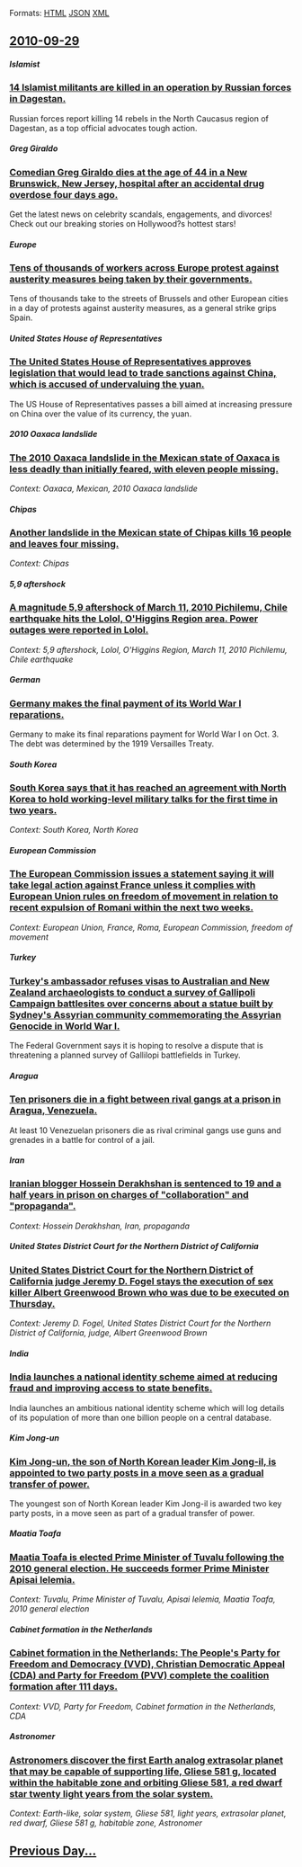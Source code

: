 
Formats: [HTML](2010/09/29/index.html)  [JSON](2010/09/29/index.json)  [XML](2010/09/29/index.xml)  

## [2010-09-29](/news/2010/09/29/index.md)

##### Islamist
### [14 Islamist militants are killed in an operation by Russian forces in Dagestan. ](/news/2010/09/29/14-islamist-militants-are-killed-in-an-operation-by-russian-forces-in-dagestan.md)
Russian forces report killing 14 rebels in the North Caucasus region of Dagestan, as a top official advocates tough action.

##### Greg Giraldo
### [Comedian Greg Giraldo dies at the age of 44 in a New Brunswick, New Jersey, hospital after an accidental drug overdose four days ago. ](/news/2010/09/29/comedian-greg-giraldo-dies-at-the-age-of-44-in-a-new-brunswick-new-jersey-hospital-after-an-accidental-drug-overdose-four-days-ago.md)
Get the latest news on celebrity scandals, engagements, and divorces! Check out our breaking stories on Hollywood?s hottest stars!

##### Europe
### [Tens of thousands of workers across Europe protest against austerity measures being taken by their governments. ](/news/2010/09/29/tens-of-thousands-of-workers-across-europe-protest-against-austerity-measures-being-taken-by-their-governments.md)
Tens of thousands take to the streets of Brussels and other European cities in a day of protests against austerity measures, as a general strike grips Spain.

##### United States House of Representatives
### [The United States House of Representatives approves legislation that would lead to trade sanctions against China, which is accused of undervaluing the yuan. ](/news/2010/09/29/the-united-states-house-of-representatives-approves-legislation-that-would-lead-to-trade-sanctions-against-china-which-is-accused-of-underv.md)
The US House of Representatives passes a bill aimed at increasing pressure on China over the value of its currency, the yuan.

##### 2010 Oaxaca landslide
### [The 2010 Oaxaca landslide in the Mexican state of Oaxaca is less deadly than initially feared, with eleven people missing. ](/news/2010/09/29/the-2010-oaxaca-landslide-in-the-mexican-state-of-oaxaca-is-less-deadly-than-initially-feared-with-eleven-people-missing.md)
_Context: Oaxaca, Mexican, 2010 Oaxaca landslide_

##### Chipas
### [Another landslide in the Mexican state of Chipas kills 16 people and leaves four missing. ](/news/2010/09/29/another-landslide-in-the-mexican-state-of-chipas-kills-16-people-and-leaves-four-missing.md)
_Context: Chipas_

##### 5,9 aftershock
### [A magnitude 5,9 aftershock of March 11, 2010 Pichilemu, Chile earthquake hits the Lolol, O'Higgins Region area. Power outages were reported in Lolol. ](/news/2010/09/29/a-magnitude-5-9-aftershock-of-march-11-2010-pichilemu-chile-earthquake-hits-the-lolol-o-higgins-region-area-power-outages-were-reported.md)
_Context: 5,9 aftershock, Lolol, O'Higgins Region, March 11, 2010 Pichilemu, Chile earthquake_

##### German
### [Germany makes the final payment of its World War I reparations. ](/news/2010/09/29/germany-makes-the-final-payment-of-its-world-war-i-reparations.md)
Germany to make its final reparations payment for World War I on Oct. 3. The debt was determined by the 1919 Versailles Treaty.

##### South Korea
### [South Korea says that it has reached an agreement with North Korea to hold working-level military talks for the first time in two years. ](/news/2010/09/29/south-korea-says-that-it-has-reached-an-agreement-with-north-korea-to-hold-working-level-military-talks-for-the-first-time-in-two-years.md)
_Context: South Korea, North Korea_

##### European Commission
### [The European Commission issues a statement saying it will take legal action against France unless it complies with European Union rules on freedom of movement in relation to recent expulsion of Romani within the next two weeks. ](/news/2010/09/29/the-european-commission-issues-a-statement-saying-it-will-take-legal-action-against-france-unless-it-complies-with-european-union-rules-on-f.md)
_Context: European Union, France, Roma, European Commission, freedom of movement_

##### Turkey
### [Turkey's ambassador refuses visas to Australian and New Zealand archaeologists to conduct a survey of Gallipoli Campaign battlesites over concerns about a statue built by Sydney's Assyrian community commemorating the Assyrian Genocide in World War I. ](/news/2010/09/29/turkey-s-ambassador-refuses-visas-to-australian-and-new-zealand-archaeologists-to-conduct-a-survey-of-gallipoli-campaign-battlesites-over-co.md)
The Federal Government says it is hoping to resolve a dispute that is threatening a planned survey of Gallilopi battlefields in Turkey.

##### Aragua
### [Ten prisoners die in a fight between rival gangs at a prison in Aragua, Venezuela. ](/news/2010/09/29/ten-prisoners-die-in-a-fight-between-rival-gangs-at-a-prison-in-aragua-venezuela.md)
At least 10 Venezuelan prisoners die as rival criminal gangs use guns and grenades in a battle for control of a jail.

##### Iran
### [Iranian blogger Hossein Derakhshan is sentenced to 19 and a half years in prison on charges of "collaboration" and "propaganda". ](/news/2010/09/29/iranian-blogger-hossein-derakhshan-is-sentenced-to-19-and-a-half-years-in-prison-on-charges-of-collaboration-and-propaganda.md)
_Context: Hossein Derakhshan, Iran, propaganda_

##### United States District Court for the Northern District of California
### [United States District Court for the Northern District of California judge Jeremy D. Fogel stays the execution of sex killer Albert Greenwood Brown who was due to be executed on Thursday. ](/news/2010/09/29/united-states-district-court-for-the-northern-district-of-california-judge-jeremy-d-fogel-stays-the-execution-of-sex-killer-albert-greenwoo.md)
_Context: Jeremy D. Fogel, United States District Court for the Northern District of California, judge, Albert Greenwood Brown_

##### India
### [India launches a national identity scheme aimed at reducing fraud and improving access to state benefits. ](/news/2010/09/29/india-launches-a-national-identity-scheme-aimed-at-reducing-fraud-and-improving-access-to-state-benefits.md)
India launches an ambitious national identity scheme which will log details of its population of more than one billion people on a central database.

##### Kim Jong-un
### [Kim Jong-un, the son of North Korean leader Kim Jong-il, is appointed to two party posts in a move seen as a gradual transfer of power. ](/news/2010/09/29/kim-jong-un-the-son-of-north-korean-leader-kim-jong-il-is-appointed-to-two-party-posts-in-a-move-seen-as-a-gradual-transfer-of-power.md)
The youngest son of North Korean leader Kim Jong-il is awarded two key party posts, in a move seen as part of a gradual transfer of power.

##### Maatia Toafa
### [Maatia Toafa is elected Prime Minister of Tuvalu following the 2010 general election. He succeeds former Prime Minister Apisai Ielemia. ](/news/2010/09/29/maatia-toafa-is-elected-prime-minister-of-tuvalu-following-the-2010-general-election-he-succeeds-former-prime-minister-apisai-ielemia.md)
_Context: Tuvalu, Prime Minister of Tuvalu, Apisai Ielemia, Maatia Toafa, 2010 general election_

##### Cabinet formation in the Netherlands
### [Cabinet formation in the Netherlands: The People's Party for Freedom and Democracy (VVD), Christian Democratic Appeal (CDA) and Party for Freedom (PVV) complete the coalition formation after 111 days. ](/news/2010/09/29/cabinet-formation-in-the-netherlands-the-people-s-party-for-freedom-and-democracy-vvd-christian-democratic-appeal-cda-and-party-for-fr.md)
_Context: VVD, Party for Freedom, Cabinet formation in the Netherlands, CDA_

##### Astronomer
### [Astronomers discover the first Earth analog extrasolar planet that may be capable of supporting life, Gliese 581 g, located within the habitable zone and orbiting Gliese 581, a red dwarf star twenty light years from the solar system. ](/news/2010/09/29/astronomers-discover-the-first-earth-analog-extrasolar-planet-that-may-be-capable-of-supporting-life-gliese-581-g-located-within-the-habit.md)
_Context: Earth-like, solar system, Gliese 581, light years, extrasolar planet, red dwarf, Gliese 581 g, habitable zone, Astronomer_

## [Previous Day...](/news/2010/09/28/index.md)


